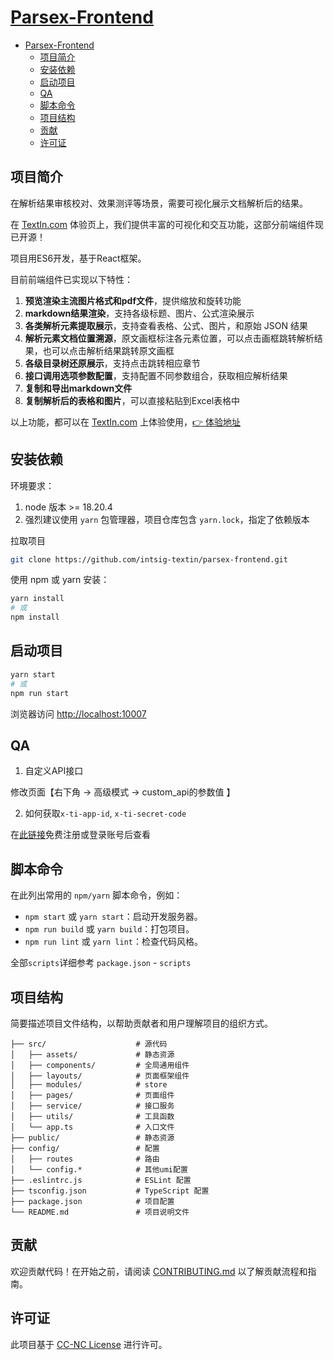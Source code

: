 
# [Parsex-Frontend](https://github.com/intsig-textin/parsex-frontend.git)

- [Parsex-Frontend](#parsex-frontend)
  - [项目简介](#项目简介)
  - [安装依赖](#安装依赖)
  - [启动项目](#启动项目)
  - [QA](#qa)
  - [脚本命令](#脚本命令)
  - [项目结构](#项目结构)
  - [贡献](#贡献)
  - [许可证](#许可证)

## 项目简介

在解析结果审核校对、效果测评等场景，需要可视化展示文档解析后的结果。

在 [TextIn.com](https://textin.com) 体验页上，我们提供丰富的可视化和交互功能，这部分前端组件现已开源！

项目用ES6开发，基于React框架。

目前前端组件已实现以下特性：

1. **预览渲染主流图片格式和pdf文件**，提供缩放和旋转功能
2. **markdown结果渲染**，支持各级标题、图片、公式渲染展示
3. **各类解析元素提取展示**，支持查看表格、公式、图片，和原始 JSON 结果
4. **解析元素文档位置溯源**，原文画框标注各元素位置，可以点击画框跳转解析结果，也可以点击解析结果跳转原文画框
5. **各级目录树还原展示**，支持点击跳转相应章节
6. **接口调用选项参数配置**，支持配置不同参数组合，获取相应解析结果
7. **复制和导出markdown文件**
8. **复制解析后的表格和图片**，可以直接粘贴到Excel表格中

以上功能，都可以在 [TextIn.com](https://textin.com) 上体验使用，[👉 体验地址](https://www.textin.com/console/recognition/robot_markdown?service=pdf_to_markdown)

## 安装依赖

环境要求：

1. node 版本 >= 18.20.4
2. 强烈建议使用 `yarn` 包管理器，项目仓库包含 `yarn.lock`，指定了依赖版本

拉取项目

```bash
git clone https://github.com/intsig-textin/parsex-frontend.git
```

使用 npm 或 yarn 安装：

```bash
yarn install
# 或
npm install
```

## 启动项目

```bash
yarn start
# 或
npm run start
```

浏览器访问 <http://localhost:10007>

## QA

1. 自定义API接口

修改页面【右下角 -> 高级模式 -> custom_api的参数值 】

2. 如何获取`x-ti-app-id`, `x-ti-secret-code`

在[此链接](https://www.textin.com/console/dashboard/setting)免费注册或登录账号后查看

## 脚本命令

在此列出常用的 `npm/yarn` 脚本命令，例如：

- `npm start` 或 `yarn start`：启动开发服务器。
- `npm run build` 或 `yarn build`：打包项目。
- `npm run lint` 或 `yarn lint`：检查代码风格。

全部`scripts`详细参考 `package.json` - `scripts`

## 项目结构

简要描述项目文件结构，以帮助贡献者和用户理解项目的组织方式。

```parse-genius-frontend
├── src/                    # 源代码
│   ├── assets/             # 静态资源
│   ├── components/         # 全局通用组件
│   ├── layouts/            # 页面框架组件
│   ├── modules/            # store
│   ├── pages/              # 页面组件
│   ├── service/            # 接口服务
│   ├── utils/              # 工具函数
│   └── app.ts              # 入口文件
├── public/                 # 静态资源
├── config/                 # 配置
│   ├── routes              # 路由
│   └── config.*            # 其他umi配置
├── .eslintrc.js            # ESLint 配置
├── tsconfig.json           # TypeScript 配置
├── package.json            # 项目配置
└── README.md               # 项目说明文件
```

## 贡献

欢迎贡献代码！在开始之前，请阅读 [CONTRIBUTING.md](CONTRIBUTING.md) 以了解贡献流程和指南。

## 许可证

此项目基于 [CC-NC License](LICENSE) 进行许可。
